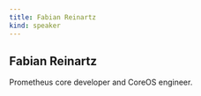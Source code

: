 ```yaml
---
title: Fabian Reinartz
kind: speaker
---
```


## Fabian Reinartz

Prometheus core developer and CoreOS engineer.
